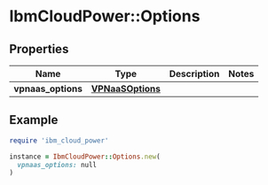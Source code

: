 # IbmCloudPower::Options

## Properties

| Name | Type | Description | Notes |
| ---- | ---- | ----------- | ----- |
| **vpnaas_options** | [**VPNaaSOptions**](VPNaaSOptions.md) |  |  |

## Example

```ruby
require 'ibm_cloud_power'

instance = IbmCloudPower::Options.new(
  vpnaas_options: null
)
```

